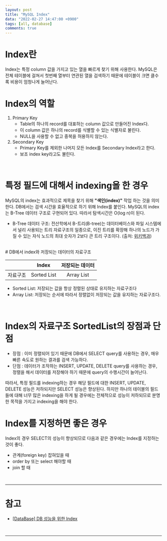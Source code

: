 ```yaml
---
layout: post
title: "MySQL Index"
data: "2022-02-27 14:47:00 +0900"
tags: [all, database]
comments: true
---
```


# Index란

Index는 특정 column 값을 가지고 있는 열을 빠르게 찾기 위해 사용한다. MySQL은 전체 테이블에 걸쳐서 첫번째 열부터 연관된 열을 검색하기 때문에 테이블이 크면 클수록 비용이 엄청나게 늘어난다.
<br>

# Index의 역할

1. Primary Key
   - Table의 하나의 record를 대표하는 column 값으로 만들어진 Index다.
   - 이 column 값은 하나의 record를 식별할 수 있는 식별자로 불린다.
   - NULL을 사용할 수 없고 중복을 허용하지 않는다.
2. Secondary Key
   - Primary Key를 제외한 나머지 모든 Index를 Secondary Index라고 한다.
   - 보조 index key라고도 불린다.

<br>

# 특정 필드에 대해서 indexing을 한 경우

MySQL의 index는 효과적으로 제목을 찾기 위해 **"색인(index)"** 작업 하는 것을 의미한다. DB에서는 검색 시간을 효율적으로 하기 위해 Index를 붙인다. MySQL의 index는 B-Tree 데이터 구조로 구현되어 있다. 따라서 탐색시간은 O(log n)이 된다.

- B-Tree 데이터 구조: 전산학에서 B-트리(B-tree)는 데이터베이스와 파일 시스템에서 널리 사용되는 트리 자료구조의 일종으로, 이진 트리를 확장해 하나의 노드가 가질 수 있는 자식 노드의 최대 숫자가 2보다 큰 트리 구조이다. (출처: [위키백과](<https://ko.wikipedia.org/wiki/B_%ED%8A%B8%EB%A6%AC#:~:text=%EC%A0%84%EC%82%B0%ED%95%99%EC%97%90%EC%84%9C%20B%2D%ED%8A%B8%EB%A6%AC(B,%EB%B3%B4%EB%8B%A4%20%ED%81%B0%20%ED%8A%B8%EB%A6%AC%20%EA%B5%AC%EC%A1%B0%EC%9D%B4%EB%8B%A4.)>))

<br>
# DB에서 index와 저장되는 데이터의 자료구조

|          |    Index    | 저장되는 데이터 |
| :------: | :---------: | :-------------: |
| 자료구조 | Sorted List |   Array List    |

- Sorted List: 저장되는 값을 항상 정렬된 상태로 유지하는 자료구조다
- Array List: 저장되는 순서에 따라서 정렬없이 저장되는 값을 유지하는 자료구조다.

<br>

# Index의 자료구조 SortedList의 장점과 단점

- 장점 : 이미 정렬되어 있기 때문에 DB에서 SELECT query를 사용하는 경우, 매우 빠른 속도로 원하는 결과를 검색 가능하다.
- 단점 : 데이터가 조작하는 INSERT, UPDATE, DELETE query를 사용하는 경우, 정렬을 해서 데이터를 저장해야 하기 때문에 query의 수행시간이 늘어난다.

따라서, 특정 필드를 indexing하는 경우 해당 필드에 대한 INSERT, UPDATE, DELETE 성능은 저하되지만 SELECT 성능은 향상된다. 하지만 하나의 테이블의 필드들에 대해 너무 많은 indexing을 하게 될 경우에는 전체적으로 성능이 저하되므로 분명한 목적을 가지고 indexing을 해야 한다.
<br>

# Index를 지정하면 좋은 경우

Index의 경우 SELECT의 성능이 향상되므로 다음과 같은 경우에는 Index를 지정하는 것이 좋다.

- 관계(foreign key) 잡혀있을 때
- order by 또는 select 해야할 때
- join 할 때

<br>

---

# 참고

- <a href="https://brunch.co.kr/@skeks463/25#:~:text=%EC%A6%89%20%EC%83%89%EC%9D%B8(Index)%20%EA%B8%B0%EB%8A%A5%EC%9D%80,%EB%8F%84%EA%B5%AC%EB%A1%9C%20%EB%A7%8E%EC%9D%B4%20%EC%82%AC%EC%9A%A9%EB%90%9C%EB%8B%A4" target="_blank">[DataBase] DB 성능을 위한 Index</a>

<br>

---
